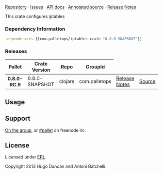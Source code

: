 [Repository](https://github.com/pallet/iptables-crate) &#xb7;
[Issues](https://github.com/pallet/iptables-crate/issues) &#xb7;
[API docs](http://palletops.com/iptables-crate/0.8/api) &#xb7;
[Annotated source]() &#xb7;
[Release Notes](https://github.com/pallet/iptables-crate/blob/develop/ReleaseNotes.md)

This crate configures iptables

### Dependency Information

```clj
:dependencies [[com.palletops/iptables-crate "0.8.0-SNAPSHOT"]]
```

### Releases

<table>
<thead>
  <tr><th>Pallet</th><th>Crate Version</th><th>Repo</th><th>GroupId</th></tr>
</thead>
<tbody>
  <tr>
    <th>0.8.0-RC.9</th>
    <td>0.8.0-SNAPSHOT</td>
    <td>clojars</td>
    <td>com.palletops</td>
    <td><a href='https://github.com/pallet/iptables-crate/blob/0.8.0-SNAPSHOT/ReleaseNotes.md'>Release Notes</a></td>
    <td><a href='https://github.com/pallet/iptables-crate/blob/0.8.0-SNAPSHOT/'>Source</a></td>
  </tr>
</tbody>
</table>

## Usage

## Support

[On the group](http://groups.google.com/group/pallet-clj), or
[#pallet](http://webchat.freenode.net/?channels=#pallet) on freenode irc.

## License

Licensed under [EPL](http://www.eclipse.org/legal/epl-v10.html)

Copyright 2013 Hugo Duncan and Antoni Batchelli.
